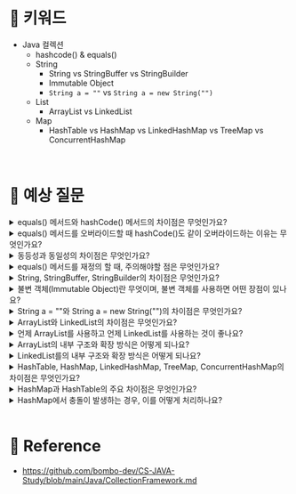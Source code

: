 # 📍 키워드
- Java 컬렉션
    - hashcode() & equals()
    - String
        - String vs StringBuffer vs StringBuilder
        - Immutable Object
        - `String a = ""` vs `String a = new String("")`
    - List
        - ArrayList vs LinkedList
    - Map
        - HashTable vs HashMap vs LinkedHashMap vs TreeMap vs ConcurrentHashMap

<br>

# 📍 예상 질문
<details>
<summary>equals() 메서드와 hashCode() 메서드의 차이점은 무엇인가요?</summary>
<div markdown="1">

- equals() 메서드와 hashCode() 메서드는 Java의 Object 클래스에 정의되어 있으며, 객체의 동등성을 비교하기 위해 사용됩니다. 그러나 두 메서드의 목적과 사용 방법에는 차이점이 있습니다.
- equals() 메서드
    - equals() 메서드는 두 객체가 논리적으로 동등한지를 비교하는 데 사용됩니다. 즉, 두 객체의 내용이 같은지를 판단합니다.
    - 기본적으로 Object 클래스의 equals() 메서드는 두 객체의 참조가 같은지, 즉 같은 객체인지를 비교합니다. 하지만, 클래스에 따라 이 메서드를 오버라이드하여 객체의 상태를 비교하는 방식으로 구현할 수 있습니다. 예를 들어, String 클래스에서 equals() 메서드는 두 문자열의 내용이 같은지를 비교합니다.
- hashCode() 메서드
    - hashCode() 메서드는 객체의 해시 코드 값을 반환하는 데 사용됩니다. 해시 코드는 객체를 식별하는 데 사용되는 정수 값입니다.
    - hashCode() 메서드는 해시 기반의 컬렉션(예: HashMap, HashSet)에서 객체를 저장하고 검색하는 과정의 효율성을 높이기 위해 사용됩니다. 이러한 컬렉션들은 객체의 해시 코드를 사용하여 빠르게 객체의 위치를 결정합니다.
    - equals() 메서드를 오버라이드하는 경우, hashCode() 메서드도 함께 오버라이드해야 합니다. 이는 equals() 메서드가 두 객체를 동등하다고 판단할 때, 이 두 객체의 hashCode() 메서드가 반드시 같은 값을 반환해야 한다는 계약 때문입니다. 이 규칙을 지키지 않으면, 해시 기반의 컬렉션에서 객체를 올바르게 저장하고 검색하는 데 실패할 수 있습니다.
- 요약하자면, equals() 메서드는 두 객체의 동등성을 비교하는 데 사용되고, hashCode() 메서드는 객체의 해시 코드 값을 반환하는 데 사용됩니다. 두 메서드는 함께 작동하여 객체의 동등성 비교와 해시 기반의 컬렉션에서의 효율적인 객체 관리를 가능하게 합니다.

</div>
</details>
<details>
<summary>equals() 메서드를 오버라이드할 때 hashCode()도 같이 오버라이드하는 이유는 무엇인가요?</summary>
<div markdown="1">

- equals() 메서드를 오버라이드할 때 hashCode() 메서드도 같이 오버라이드하는 이유는 Java의 해시 기반 컬렉션들(HashMap, HashSet, HashTable 등)에서 객체를 올바르게 관리하기 위한 필수 조건 때문입니다. 이는 Java의 Object 클래스에 정의된 계약을 따르는 것입니다.

- Java에서는 다음과 같은 두 가지 중요한 규칙이 있습니다:
    1. 두 객체가 equals() 메서드에 의해 동등하다고 판단되면, 이 두 객체는 반드시 같은 hashCode() 값을 가져야 합니다. 즉, obj1.equals(obj2)가 true를 반환하면, obj1.hashCode()와 obj2.hashCode()는 같은 값을 반환해야 합니다.
    2. 반대로, 두 객체의 hashCode() 값이 다르면, 이 객체들은 equals()에 의해 절대로 동등하다고 판단될 수 없습니다. 그러나 hashCode() 값이 같다고 해서 항상 equals() 결과가 true가 되는 것은 아닙니다. 해시 충돌로 인해 서로 다른 객체가 같은 해시 코드 값을 가질 수 있기 때문입니다.
- 이 규칙을 따르지 않으면, 해시 기반 컬렉션들에서 예상치 못한 동작이 발생할 수 있습니다. 예를 들어, equals() 메서드만 오버라이드하여 두 객체가 동등하다고 정의하고, hashCode() 메서드를 오버라이드하지 않으면, 두 객체는 동등하지만 서로 다른 해시 코드 값을 가질 수 있습니다. 이 경우, 해시 기반 컬렉션에서는 이 두 객체를 서로 다른 엔트리로 취급하여, 정상적으로 객체를 검색하거나 삭제하는 데 실패할 수 있습니다.
- 따라서, 객체의 동등성을 커스텀하게 정의하려면 equals()와 hashCode()를 함께 오버라이드하여, 두 메서드 간의 계약을 유지하는 것이 중요합니다. 이는 해시 기반 컬렉션들이 올바르게 작동하도록 보장합니다.

</div>
</details>
<details>
<summary>동등성과 동일성의 차이점은 무엇인가요?</summary>
<div markdown="1">

- 동등성(Equality)과 동일성(Identity)은 객체를 비교할 때 사용되는 두 가지 다른 개념입니다.
- 동일성(Identity)
    - 동일성은 두 객체 참조가 메모리상에서 같은 위치, 즉 동일한 객체를 가리키는지를 의미합니다. Java에서는 == 연산자를 사용하여 두 객체 참조의 동일성을 비교할 수 있습니다.
    - 예를 들어, Object obj1 = new Object(); Object obj2 = obj1;라고 할 때, obj1 == obj2는 true를 반환합니다. 이는 obj1과 obj2가 메모리상에서 같은 객체를 참조하기 때문입니다.
- 동등성(Equality)
    - 동등성은 두 객체의 상태나 값이 같은지를 의미합니다. 이는 객체가 내부적으로 가지고 있는 값들이 같은 경우, 두 객체를 동등하다고 판단합니다. Java에서는 equals() 메서드를 사용하여 두 객체의 동등성을 비교할 수 있습니다.
    - 클래스에 따라 equals() 메서드는 다르게 구현될 수 있으며, 대부분의 경우 객체의 내부 상태나 값을 비교하여 동등성을 판단합니다. 예를 들어, 두 String 객체가 같은 문자열 값을 가지고 있다면, 이 두 객체는 equals() 메서드에 의해 동등하다고 판단됩니다.
- 요약하자면, 동일성은 객체 참조의 메모리 주소가 같은지를 비교하는 것이고, 동등성은 객체가 가지고 있는 값이나 상태가 같은지를 비교하는 것입니다.

</div>
</details>
<details>
<summary>equals() 메서드를 재정의 할 때, 주의해야할 점은 무엇인가요?</summary>
<div markdown="1">

- JPA를 사용하는 상황에서 프록시 객체끼리 동등성을 비교할 때 주의해야 합니다. 보통 JPA 엔티티의 equals는 id값만 비교해서 재정의할 경우, 동등성이 다르게 나옵니다. equals가 호출되는 객체는 getId가 아닌 메서드를 호출해서 실제 객체의 equals가 호출되는데 이 객체의 클래스는 원본 객체의 클래스 타입이 나오고, 인수인 프록시 객체는 프록시 타입이 나오게 되어 클래스 타입 비교에서 false가 나옵니다. 또한 프록시 객체의 값들은 모두 null이기 때문에 id를 비교하는 부분에서도 false가 나옵니다.

</div>
</details>
<details>
<summary>String, StringBuffer, StringBuilder의 차이점은 무엇인가요?</summary>
<div markdown="1">

- String, StringBuffer, StringBuilder는 Java에서 문자열을 다루는 데 사용되는 세 가지 주요 클래스입니다. 이 클래스들 사이의 주된 차이점은 문자열의 변경 가능성(mutability)과 동기화 지원 여부에 있습니다.
1. String
    - String 클래스는 불변(immutable)입니다. 즉, 한 번 생성된 String 객체의 내용은 변경할 수 없습니다. String 객체에 어떤 변경을 가하려고 하면, 실제로는 새로운 String 객체가 생성되고, 원본 객체는 변경되지 않습니다.
    - 예를 들어, 두 String 객체를 결합하는 경우, 새로운 String 객체가 생성되고, 원본 String 객체들은 그대로 남아있습니다.
    - 불변성 때문에 String은 멀티스레드 환경에서 안전(thread-safe)합니다.
2. StringBuffer
    - StringBuffer 클래스는 가변(mutable)하며, 문자열을 추가, 수정, 삭제할 때 기존 객체를 변경할 수 있습니다. 즉, 새로운 객체를 생성하지 않고도 문자열의 변경이 가능합니다.
    - StringBuffer는 동기화되므로, 멀티스레드 환경에서 안전합니다. 여러 스레드가 동시에 하나의 StringBuffer 객체를 수정하려고 할 때, 하나의 스레드가 변경을 완료할 때까지 다른 스레드들은 대기합니다.
    - 하지만 이러한 동기화는 단일 스레드 환경에서는 불필요한 성능 오버헤드를 야기할 수 있습니다.
3. StringBuilder
    - StringBuilder 클래스도 가변(mutable)하며, StringBuffer와 같이 문자열의 추가, 수정, 삭제가 가능합니다.
    - 하지만 StringBuilder는 StringBuffer와 달리 동기화를 지원하지 않습니다. 따라서 멀티스레드 환경에서는 안전하지 않지만, 단일 스레드 환경에서는 StringBuffer보다 높은 성능을 제공합니다.
- 요약
    - String은 불변 클래스로, 문자열 변경 시 새로운 객체 생성, 멀티스레드에 안전.
    - StringBuffer는 가변 클래스로, 문자열 변경이 기존 객체에서 직접 이루어지며, 동기화 지원으로 멀티스레드에 안전하지만 단일 스레드에서는 상대적으로 느림.
    - StringBuilder는 StringBuffer와 유사하지만 동기화를 지원하지 않아, 단일 스레드에서 더 빠른 성능을 제공하나 멀티스레드에는 안전하지 않음.

</div>
</details>
<details>
<summary>불변 객체(Immutable Object)란 무엇이며, 불변 객체를 사용하면 어떤 장점이 있나요?</summary>
<div markdown="1">

- 불변 객체(Immutable Object)란 생성된 후 그 상태를 변경할 수 없는 객체를 의미합니다. 불변 객체의 데이터 필드는 객체가 생성될 때 설정되며, 이후에는 변경될 수 없습니다. 불변 객체는 안전하게 공유될 수 있으며, 멀티스레딩 환경에서 동기화 문제 없이 사용될 수 있습니다.
- 불변 객체의 장점:
    - 스레드 안전(Thread Safe): 불변 객체는 여러 스레드에서 동시에 사용되어도 상태가 변경되지 않으므로, 동기화 없이도 안전하게 공유될 수 있습니다.
    - 참조 투명성(Referential Transparency): 객체의 상태가 변경되지 않기 때문에, 같은 입력에 대해 항상 동일한 결과를 보장합니다. 이는 프로그램의 예측 가능성과 이해하기 쉬움을 향상시킵니다.
    - 캐싱과 재사용 용이: 불변 객체는 그 상태가 변경되지 않기 때문에, 캐싱과 객체의 재사용이 용이합니다. 예를 들어, 불변 객체의 인스턴스는 여러 곳에서 안전하게 재사용될 수 있습니다.
    - 부작용 방지: 객체의 상태가 변경될 위험이 없으므로, 부작용(side effect) 없이 프로그래밍이 가능합니다.

</div>
</details>
<details>
<summary>String a = ""와 String a = new String("")의 차이점은 무엇인가요?</summary>
<div markdown="1">

- String a = "";와 String a = new String(""); 사이의 차이점은 객체 생성 방식과 메모리 사용에 있습니다.
- String a = "";
    - 이 방식은 리터럴을 사용하여 String 객체를 생성합니다. Java에서 문자열 리터럴은 컴파일 시점에 문자열 상수 풀(String Constant Pool)에 저장됩니다. 문자열 상수 풀은 JVM의 힙 메모리 영역 내에 위치하며, 중복을 방지하기 위해 같은 내용의 문자열 리터럴은 풀 내에서 단 하나의 String 객체로 관리됩니다. 따라서, String a = "";와 같은 코드를 여러 번 실행하더라도, 모든 참조변수는 상수 풀 내의 동일한 String 객체를 가리키게 됩니다. 이러한 방식은 메모리 사용을 최적화하고, 동일한 문자열 리터럴에 대한 중복 저장을 방지합니다.
- String a = new String("");
    - 이 방식은 new 키워드를 사용하여 새로운 String 객체를 명시적으로 생성합니다. 이 경우, 문자열 상수 풀의 내용과 상관없이 힙 메모리 영역에 새로운 String 객체가 생성됩니다. 즉, new String("");를 사용하면, 호출될 때마다 메모리 내에 새로운 String 객체가 생성되므로, 같은 내용의 문자열이라도 여러 개의 String 객체가 메모리에 존재하게 됩니다. 이는 String 객체의 불필요한 중복 생성을 의미하며, 메모리 사용 측면에서 비효율적일 수 있습니다.
- 결론
    - String a = "";는 문자열 상수 풀을 사용하여 동일한 문자열 리터럴에 대해 단일 String 객체를 재사용함으로써 메모리를 효율적으로 사용합니다.
    - String a = new String("");는 문자열 상수 풀의 상태와 무관하게 항상 새로운 String 객체를 생성하기 때문에, 같은 내용의 문자열이라도 여러 객체가 메모리에 생성될 수 있습니다.

</div>
</details>
<details>
<summary>ArrayList와 LinkedList의 차이점은 무엇인가요?</summary>
<div markdown="1">

- ArrayList와 LinkedList는 Java 컬렉션 프레임워크의 일부로, 둘 다 List 인터페이스를 구현하며, 데이터의 순차적인 저장 및 접근을 위한 자료구조입니다. 그러나 내부 구현 방식과 성능 측면에서 중요한 차이점이 있습니다.
- ArrayList
    - 내부 구현: ArrayList는 내부적으로 동적 배열(dynamic array)을 사용하여 요소들을 저장합니다. 이는 크기가 정해져 있지 않고, 요소가 추가될 때마다 필요에 따라 배열의 크기를 자동으로 늘립니다.
    - 성능 특성:
        - 임의 접근(random access): ArrayList는 배열 기반으로 구현되어 있어, 인덱스를 통한 요소의 접근이 매우 빠릅니다. get(int index)나 set(int index, E element) 같은 연산이 O(1) 시간 복잡도를 가집니다.
        - 추가 및 삭제: 리스트의 끝에 요소를 추가하는 것은 일반적으로 빠르지만, 리스트 중간에 요소를 추가하거나 삭제하는 경우에는 뒤에 있는 요소들을 이동시켜야 하기 때문에 더 많은 시간이 소요됩니다. 이 경우 시간 복잡도는 O(n)입니다.
- LinkedList
    - 내부 구현: LinkedList는 이중 연결 리스트(double linked list)로 구현됩니다. 각 요소(node)는 자신의 데이터와 함께 이전 요소와 다음 요소의 참조를 가지고 있어, 리스트의 앞뒤로 연결됩니다.
    - 성능 특성:
        - 임의 접근(random access): LinkedList는 특정 인덱스에 접근하기 위해 처음부터 해당 위치까지 순차적으로 이동해야 하므로, ArrayList에 비해 접근 속도가 느립니다. get(int index) 연산의 시간 복잡도는 O(n)입니다.
        - 추가 및 삭제: LinkedList는 요소의 추가와 삭제가 효율적입니다. 특정 위치에 요소를 추가하거나 삭제할 때, 해당 노드의 이전 노드와 다음 노드를 연결하거나 끊음으로써 수행할 수 있습니다. 이 연산들은 주로 O(1)의 시간 복잡도를 가지나, 특정 인덱스에 추가하거나 삭제하는 경우 해당 위치를 찾는 데 O(n)의 시간이 소요됩니다.


</div>
</details>
<details>
<summary>언제 ArrayList를 사용하고 언제 LinkedList를 사용하는 것이 좋나요?</summary>
<div markdown="1">

- ArrayList
    - 임의 접근이 많은 경우: ArrayList는 배열 기반으로, 인덱스를 통한 임의 접근이 매우 빠릅니다. 따라서 특정 위치의 요소에 빠르게 접근해야 할 때 유리합니다.
    - 리스트의 크기 변경이 드문 경우: 요소의 추가 또는 삭제가 주로 리스트의 끝에서 이루어지거나, 전체적으로 리스트의 크기 변경이 빈번하지 않은 경우에 적합합니다.
    - 메모리 사용량에 민감한 경우: ArrayList는 각 요소에 대한 추가적인 포인터(참조)를 저장하지 않으므로, LinkedList에 비해 메모리 효율성이 더 높을 수 있습니다.
- LinkedList
    - 리스트 중간에 요소를 추가하거나 삭제하는 연산이 많은 경우: LinkedList는 이중 연결 리스트 구조를 가지고 있어, 특정 위치에 요소를 추가하거나 삭제할 때 빠른 성능을 제공합니다. 특히, 리스트의 앞부분이나 중간에서의 추가/삭제 작업이 빈번할 때 유리합니다.
    - 동적인 데이터 구조가 필요한 경우: 데이터의 추가와 삭제가 자주 일어나면서 리스트의 크기가 동적으로 변하는 상황에서는 LinkedList가 더 나은 성능을 제공할 수 있습니다.
- 결론
    - ArrayList는 임의 접근이 빈번하게 발생하고, 중간에 요소를 추가하거나 삭제하는 연산이 적은 경우에 적합합니다.
    - LinkedList는 중간에 요소를 추가하거나 삭제하는 연산이 많고, 임의 접근이 덜 빈번한 경우에 적합합니다.

</div>
</details>
<details>
<summary>ArrayList의 내부 구조와 확장 방식은 어떻게 되나요?</summary>
<div markdown="1">

- 내부 구조
    - ArrayList의 내부에는 실제 데이터를 저장하는 배열이 있습니다. 이 배열은 Object[] 타입으로, 모든 유형의 객체를 저장할 수 있습니다.
    - 초기에 ArrayList를 생성할 때는 기본 크기의 배열이 할당됩니다. Java SE 8 이후, ArrayList의 기본 생성자를 사용하여 인스턴스를 생성하면 초기 내부 배열 크기는 0입니다. 하지만 첫 번째 요소가 추가될 때 내부적으로 기본 용량(대략적으로 10)의 배열이 생성되어 요소가 저장됩니다.
    - ArrayList에 요소를 추가하면, 내부 배열이 요소를 모두 저장할 수 있는 충분한 크기인지 확인합니다. 충분하지 않다면, 더 큰 새로운 배열을 생성하고 기존의 요소들을 새 배열로 복사한 후, 추가되는 요소를 저장합니다.
- 확장 방식
    - 배열의 크기를 확장할 때, ArrayList는 기존 배열 크기보다 더 큰 새로운 배열을 생성해야 합니다. 이때, 새 배열의 크기는 기존 배열 크기의 1.5배로 설정되는 것이 일반적입니다(정확한 확장 비율은 구현에 따라 다를 수 있습니다). 이러한 확장 방식을 통해, 반복적인 확장 연산과 데이터 복사 연산을 최소화하여 성능을 개선합니다.
    - 새 배열의 크기가 결정되면, System.arraycopy() 메소드를 사용하여 기존 배열의 모든 요소를 새 배열로 복사합니다.
    - 복사가 완료되면, ArrayList는 내부적으로 새 배열을 참조하게 되고, 기존 배열은 가비지 컬렉션에 의해 처리됩니다.
- 성능 측면
    - 이러한 확장 메커니즘은 ArrayList가 요소를 추가할 때마다 배열의 크기를 조정할 필요가 없도록 하여 성능을 개선합니다. 그러나 큰 데이터 세트를 다룰 때는 초기 용량을 사전에 적절히 설정하는 것이 좋습니다. 그렇지 않으면, ArrayList가 자주 확장되면서 성능 저하가 발생할 수 있습니다.
    - ArrayList의 ensureCapacity(int minCapacity) 메소드를 사용하면, 내부 배열의 크기를 수동으로 조정할 수 있습니다. 이는 대량의 데이터를 ArrayList에 추가하기 전에 효율적으로 크기를 조정하여 성능을 개선할 수 있는 방법입니다.

</div>
</details>
<details>
<summary>LinkedList를의 내부 구조와 확장 방식은 어떻게 되나요?</summary>
<div markdown="1">

- LinkedList는 Java의 java.util 패키지에 속하는 컬렉션 프레임워크의 일부로, 이중 연결 리스트(doubly linked list) 구조를 내부적으로 사용합니다. 각 요소는 노드(node)로 표현되며, 각 노드는 데이터와 함께 이전 노드와 다음 노드를 가리키는 두 개의 참조(포인터)를 가집니다. LinkedList의 내부 구조와 확장 방식에 대해 자세히 설명하겠습니다.
- 내부 구조
    - 노드(Node): LinkedList의 각 요소는 노드로 구성되며, 각 노드는 세 부분으로 이루어집니다. 하나는 데이터를 저장하는 부분이고, 다른 두 부분은 이전 노드와 다음 노드를 가리키는 참조입니다.
    - 헤더(Header)와 테일(Tail): LinkedList는 시작을 나타내는 헤더 노드와 끝을 나타내는 테일 노드를 가집니다. 이들은 실제 데이터를 저장하지 않고, 리스트의 시작과 끝을 나타내는 데 사용됩니다.
- 확장 방식
    - 동적 확장: LinkedList는 연결 리스트 구조를 사용하기 때문에, 리스트의 크기를 동적으로 확장할 수 있습니다. 새로운 요소가 추가될 때마다, 새로운 노드가 생성되고, 이 노드는 리스트의 적절한 위치에 연결됩니다.
    - 요소 추가: 새로운 요소를 추가할 때, LinkedList는 먼저 새로운 노드를 생성합니다. 그런 다음, 이 노드를 리스트의 적절한 위치에 연결하기 위해 이전 노드와 다음 노드의 참조를 조정합니다. 예를 들어, 리스트의 끝에 요소를 추가하는 경우, 새로운 노드는 현재 테일 노드를 이전 노드로 가리키고, 테일 노드는 새 노드를 다음 노드로 가리키게 됩니다. 이후 새 노드가 새로운 테일 노드가 됩니다.
    - 요소 삭제: 특정 요소를 삭제할 때, LinkedList는 해당 요소를 포함하는 노드를 찾아야 합니다. 찾은 후에는 이 노드의 이전 노드와 다음 노드를 서로 연결하여 노드를 리스트에서 제거합니다. 이 과정에서 제거되는 노드는 가비지 컬렉션에 의해 처리됩니다.

</div>
</details>
<details>
<summary>HashTable, HashMap, LinkedHashMap, TreeMap, ConcurrentHashMap의 차이점은 무엇인가요?</summary>
<div markdown="1">

- HashTable, HashMap, LinkedHashMap, TreeMap, ConcurrentHashMap 등은 모두 key-value 쌍으로 데이터를 저장하는데 사용되지만, 내부 구현 방식과 성능, 순서 보장, 동시성 처리 등에서 차이가 있습니다.
- HashTable
    - HashTable은 Java의 초기 버전부터 제공된 Map 구현체입니다.
    - 모든 메소드가 동기화되어 있어 멀티 스레드 환경에서 안전하게 사용할 수 있습니다. 그러나 이로 인해 단일 스레드 환경에서는 불필요한 성능 저하가 발생할 수 있습니다.
    - null 값을 key나 value로 허용하지 않습니다.
- HashMap
    - HashTable의 보다 현대적인 대안으로, Java 1.2부터 도입되었습니다.
    - HashTable과 달리 메소드가 동기화되어 있지 않아 멀티 스레드 환경에서는 별도의 동기화 조치가 필요합니다.
    - null 값을 key로 한 번, value로 여러 번 사용할 수 있습니다.
    - 순서를 보장하지 않습니다.
- LinkedHashMap
    - HashMap에 순서를 추가한 버전입니다.
    - 삽입 순서 또는 접근 순서(생성자에서 지정)를 유지합니다.
    - 이를 위해 내부적으로 HashMap을 사용하면서, 추가적으로 양방향 연결 리스트(doubly-linked list)를 사용하여 순서를 유지합니다.
- TreeMap
    - 레드-블랙 트리(red-black tree) 기반의 NavigableMap 구현체입니다.
    - 모든 엔트리는 키의 자연 순서 또는 생성자에 제공된 Comparator에 의해 정렬됩니다.
    - 정렬된 순서를 유지하기 때문에 특정 범위 검색과 정렬된 키 집합에 대한 작업이 효율적입니다.
- ConcurrentHashMap
    - 멀티 스레드 환경에서 HashMap의 대안으로 사용됩니다.
    - HashTable과 달리 데이터의 일부분에 대해 동시에 읽기/쓰기 작업을 수행할 수 있어 성능이 더 우수합니다.
    - Java 1.5에서 추가되었으며, 내부적으로 여러 세그먼트로 데이터를 분할하여 락(lock)의 범위를 줄입니다.
    - null 값을 key나 value로 허용하지 않습니다.

</div>
</details>
<details>
<summary>HashMap과 HashTable의 주요 차이점은 무엇인가요?</summary>
<div markdown="1">

- HashMap과 HashTable은 Java에서 키와 값을 쌍으로 저장하는 데 사용되는 두 가지 자료 구조입니다. 두 클래스 모두 Map 인터페이스를 구현하지만, 주요 차이점이 몇 가지 있습니다.
- 동기화(Synchronization)
    - HashTable은 메서드가 동기화되어 있어 멀티 스레드 환경에서 스레드 안전(thread-safe)합니다. 이는 HashTable을 여러 스레드가 동시에 수정할 경우에도 데이터의 일관성을 보장하지만, 성능 저하를 일으킬 수 있습니다.
    - 반면, HashMap은 동기화되지 않습니다. 따라서 멀티 스레드 환경에서는 데이터의 무결성을 보장하기 위해 외부에서 동기화를 관리해야 합니다. 하지만 단일 스레드 환경에서는 HashTable보다 성능이 더 우수합니다.
- null 허용
    - HashMap은 하나의 null 키와 여러 null 값을 허용합니다. 이는 때때로 유용할 수 있지만, 사용 시 주의가 필요합니다.
    - HashTable은 키와 값 모두에 null을 허용하지 않습니다. null을 사용하려고 하면 NullPointerException이 발생합니다.
- 이터레이터(Iterator)와 열거형(Enumeration)
    - HashMap의 컬렉션 뷰는 Iterator를 제공합니다. Iterator는 실패-빠른(fail-fast) 속성을 가지고 있어, 이터레이션 중에 맵이 수정되면 ConcurrentModificationException을 던집니다.
    - HashTable은 컬렉션 뷰에 Iterator 뿐만 아니라 Enumeration도 제공합니다. Enumeration은 Iterator보다는 덜 강력하지만, 이터레이션 중에 컬렉션이 수정되어도 예외를 던지지 않습니다.
- 상속
    - HashMap은 AbstractMap 클래스를 상속받고, Map 인터페이스를 구현합니다.
    - HashTable은 Dictionary 클래스를 상속받습니다. Dictionary는 Map보다 오래된 추상 클래스로, 현재는 Map 인터페이스가 권장됩니다.
- 성능
    - 일반적으로, 동일한 조건에서 HashMap이 HashTable보다 더 나은 성능을 제공합니다. HashTable의 메서드 동기화로 인한 오버헤드 때문입니다.

</div>
</details>
<details>
<summary>HashMap에서 충돌이 발생하는 경우, 이를 어떻게 처리하나요?</summary>
<div markdown="1">

- HashMap에서 충돌(Collision)이 발생하는 경우, 즉 서로 다른 키가 같은 해시값을 가지게 되어 같은 버킷(bucket)에 할당되어야 하는 상황에서는 주로 두 가지 방법으로 이를 처리합니다: 연결 리스트(Linked List) 사용과 트리(Tree) 사용입니다. Java 8 이후 HashMap의 구현에서는 이 두 방식을 모두 사용하며, 특정 조건에서 연결 리스트를 트리로 변환하는 최적화를 제공합니다.
- 연결 리스트(Linked List)
    - 초기 HashMap 구현에서는 충돌이 발생하면 해당 버킷에 연결 리스트를 사용하여 모든 충돌하는 엔트리들을 저장합니다. 새로운 키가 동일한 해시코드를 가지고 충돌이 발생하는 경우, 이 키와 관련된 엔트리는 리스트의 끝에 추가됩니다.
    - 키-값 쌍을 검색할 때, HashMap은 먼저 키의 해시코드를 사용하여 버킷을 찾고, 그 다음 연결 리스트를 순회하며 동등성(equality) 검사를 통해 정확한 키를 찾습니다.
    - 이 방식의 단점은 충돌이 많이 발생하는 경우, 즉 연결 리스트가 길어지는 경우 검색 성능이 선형 시간(O(n))에 비례하게 된다는 점입니다.
- 트리(Tree) - 주로 레드-블랙 트리 사용
    - Java 8에서는 충돌 처리 메커니즘에 중요한 개선이 도입되었습니다. 특정 임계값(기본적으로는 버킷 당 엔트리의 수가 8개 이상일 때)을 초과하는 충돌이 발생하면, HashMap은 해당 버킷의 연결 리스트를 레드-블랙 트리로 변환합니다.
    - 레드-블랙 트리는 자가 균형 이진 검색 트리의 한 종류로, 트리가 균형을 유지하도록 보장하여 최악의 경우에도 검색, 삽입, 삭제 작업을 O(log n) 시간 복잡도로 처리할 수 있습니다.
    - 이러한 변환은 충돌이 많이 발생하는 경우에 HashMap의 성능을 크게 향상시킵니다. 반대로, 버킷에 저장된 엔트리의 수가 임계값 아래로 떨어지면, 트리는 다시 연결 리스트로 변환됩니다.

</div>
</details>


<br>

# 📍 Reference
- https://github.com/bombo-dev/CS-JAVA-Study/blob/main/Java/CollectionFramework.md